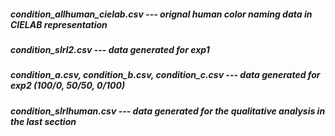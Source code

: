 ##### condition_allhuman_cielab.csv --- orignal human color naming data in CIELAB representation
##### condition_slrl2.csv --- data generated for exp1
##### condition_a.csv, condition_b.csv, condition_c.csv --- data generated for exp2 (100/0, 50/50, 0/100)
##### condition_slrlhuman.csv --- data generated for the qualitative analysis in the last section
